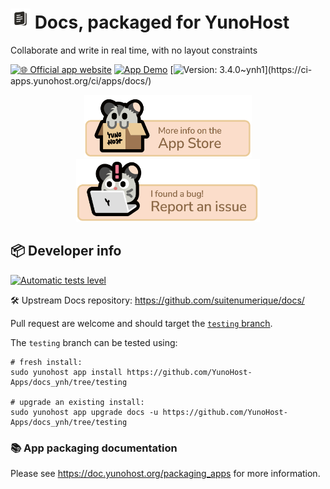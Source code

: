 <!--
N.B.: This README was automatically generated by <https://github.com/YunoHost/apps_tools/blob/main/readme_generator>
It shall NOT be edited by hand.
-->

<h1>
  <img src="https://raw.githubusercontent.com/YunoHost/apps/main/logos/docs.png" width="32px" alt="Logo of Docs">
  Docs, packaged for YunoHost
</h1>

Collaborate and write in real time, with no layout constraints

[![🌐 Official app website](https://img.shields.io/badge/Official_app_website-darkgreen?style=for-the-badge)](https://docs.numerique.gouv.fr)
[![App Demo](https://img.shields.io/badge/App_Demo-blue?style=for-the-badge)](https://docs.numerique.gouv.fr)
[![Version: 3.4.0~ynh1](https://img.shields.io/badge/Version-3.4.0~ynh1-rgba(0,150,0,1)?style=for-the-badge)](https://ci-apps.yunohost.org/ci/apps/docs/)

<div align="center">
<a href="https://apps.yunohost.org/app/docs"><img height="100px" src="https://github.com/YunoHost/yunohost-artwork/raw/refs/heads/main/badges/neopossum-badges/badge_more_info_on_the_appstore.svg"/></a>
<a href="https://github.com/YunoHost-Apps/docs_ynh/issues"><img height="100px" src="https://github.com/YunoHost/yunohost-artwork/raw/refs/heads/main/badges/neopossum-badges/badge_report_an_issue.svg"/></a>
</div>

## 📦 Developer info

[![Automatic tests level](https://apps.yunohost.org/badge/cilevel/docs)](https://ci-apps.yunohost.org/ci/apps/docs/)

🛠️ Upstream Docs repository: <https://github.com/suitenumerique/docs/>

Pull request are welcome and should target the [`testing` branch](https://github.com/YunoHost-Apps/docs_ynh/tree/testing).

The `testing` branch can be tested using:
```
# fresh install:
sudo yunohost app install https://github.com/YunoHost-Apps/docs_ynh/tree/testing

# upgrade an existing install:
sudo yunohost app upgrade docs -u https://github.com/YunoHost-Apps/docs_ynh/tree/testing
```

### 📚 App packaging documentation

Please see <https://doc.yunohost.org/packaging_apps> for more information.